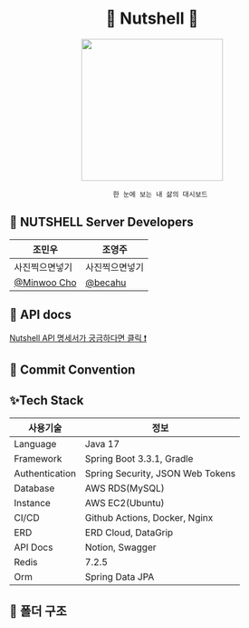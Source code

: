 <div align="center">

# 🌰 Nutshell 🌰
</div>
<p align="center">
  <img src="https://github.com/TEAM-DAWM/NUTSHELL-SERVER/assets/128598386/35508738-b601-47f6-899d-9a5664f229d0"
" width=250px>
</p>
<div align="center">
  
        한 눈에 보는 내 삶의 대시보드

</div>

## 🌈 NUTSHELL Server Developers
| 조민우 | 조영주 |
| --- | --- |
| 사진찍으면넣기 | 사진찍으면넣기 |
| [@Minwoo Cho](https://github.com/minwoo0419) | [@becahu](https://github.com/choyeongju) |


## 🍑 API docs
[Nutshell API 명세서가 궁금하다면 클릭 ❗](https://topaz-work-262.notion.site/NutShell-API-909b69f8b9f348bc9bc6e76453ee4eb1?pvs=4)

## 🌳 Commit Convention
  
## ✨Tech Stack
| 사용기술 | 정보 |
| --- | --- |
| Language | Java 17 |
| Framework | Spring Boot 3.3.1, Gradle |
| Authentication | Spring Security, JSON Web Tokens |
| Database | AWS RDS(MySQL) |
| Instance | AWS EC2(Ubuntu) |
| CI/CD | Github Actions, Docker, Nginx |
| ERD | ERD Cloud, DataGrip |
| API Docs | Notion, Swagger |
| Redis | 7.2.5 |
| Orm | Spring Data JPA |



## 📁 폴더 구조
